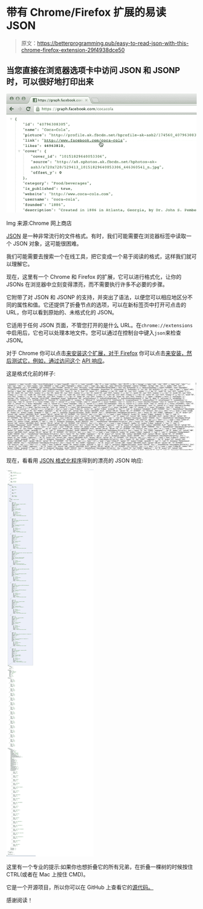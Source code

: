 # 带有 Chrome/Firefox 扩展的易读 JSON

> 原文：<https://betterprogramming.pub/easy-to-read-json-with-this-chrome-firefox-extension-29f4938dce50>

## 当您直接在浏览器选项卡中访问 JSON 和 JSONP 时，可以很好地打印出来

![](img/e92767c57f4411635e6cb25b9cf834d1.png)

Img 来源:Chrome 网上商店

[JSON](https://www.json.org/) 是一种非常流行的文件格式。有时，我们可能需要在浏览器标签中读取一个 JSON 对象，这可能很困难。

我们可能需要去搜索一个在线工具，把它变成一个易于阅读的格式，这样我们就可以理解它。

现在，这里有一个 Chrome 和 Firefox 的扩展，它可以进行格式化，让你的 JSONs 在浏览器中立刻变得漂亮，而不需要执行许多不必要的步骤。

它附带了对 JSON 和 JSONP 的支持，并突出了语法，以便您可以相应地区分不同的属性和值。它还提供了折叠节点的选项，可以在新标签页中打开可点击的 URL，你可以看到原始的、未格式化的 JSON。

它适用于任何 JSON 页面，不管您打开的是什么 URL。在`chrome://extensions`中启用后，它也可以处理本地文件。您可以通过在控制台中键入`json`来检查 JSON。

对于 Chrome 你可以点击[来安装这个扩展，对于 Firefox](https://chrome.google.com/webstore/detail/json-formatter/bcjindcccaagfpapjjmafapmmgkkhgoa?hl=en) 你可以点击[来安装，然后测试它，例如，通过访问这个](https://addons.mozilla.org/en-US/firefox/addon/basic-json-formatter/) [API 响应](https://efa.mvv-muenchen.de/ng/XSLT_DM_REQUEST?outputFormat=JSON&language=en&stateless=1&coordOutputFormat=MRCV&useRealtime=1&zope_command=enquiry&type_dm=stop&name_dm=Zugspitzstra%C3%9Fe&itOptionsActive=1&ptOptionsActive=1&mergeDep=1&useAllStops=1&mode=direct&anyMaxSizeHitList=10000&useAllStops=1)。

这是格式化前的样子:

![](img/0268dd33d44d9149bce36ac978b7c920.png)

现在，看看用 [JSON 格式化程序](https://github.com/callumlocke/json-formatter)得到的漂亮的 JSON 响应:

![](img/031c389aa137ead6b8e08cde7e337370.png)

这里有一个专业的提示:如果你也想折叠它的所有兄弟，在折叠一棵树的时候按住 CTRL(或者在 Mac 上按住 CMD)。

它是一个开源项目，所以你可以在 GitHub 上查看它的[源代码。](https://github.com/callumlocke/json-formatter)

感谢阅读！
